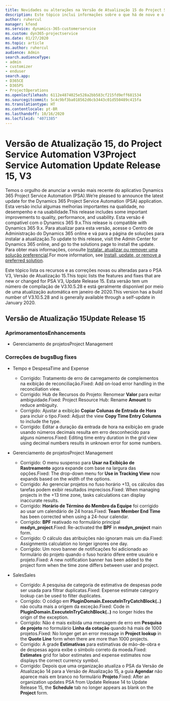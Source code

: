 ```yaml
---
title: Novidades ou alterações na Versão de Atualização 15 do Project Service Automation V3
description: Este tópico inclui informações sobre o que há de novo e o que foi alterado na Versão da Atualização 15 do Project Service Automation V3.
author: ruhercul
manager: kfend
ms.service: dynamics-365-customerservice
ms.custom: dyn365-projectservice
ms.date: 01/27/2020
ms.topic: article
ms.author: ruhercul
audience: Admin
search.audienceType:
- admin
- customizer
- enduser
search.app:
- D365CE
- D365PS
- ProjectOperations
ms.openlocfilehash: 6112e4874025e528a2bb583cf215fd9eff681534
ms.sourcegitcommit: 5c4c9bf3ba018562d6cb3443c01d550489c415fa
ms.translationtype: HT
ms.contentlocale: pt-BR
ms.lasthandoff: 10/16/2020
ms.locfileid: "4071385"
---
```

# <a name="project-service-automation-update-release-15-v3"></a><span data-ttu-id="d7e6c-103">Versão de Atualização 15, do Project Service Automation V3</span><span class="sxs-lookup"><span data-stu-id="d7e6c-103">Project Service Automation Update Release 15, V3</span></span>

<span data-ttu-id="d7e6c-104">Temos o orgulho de anunciar a versão mais recente do aplicativo Dynamics 365 Project Service Automation (PSA).</span><span class="sxs-lookup"><span data-stu-id="d7e6c-104">We’re pleased to announce the latest update for the Dynamics 365 Project Service Automation (PSA) application.</span></span> <span data-ttu-id="d7e6c-105">Esta versão inclui algumas melhorias importantes na qualidade, no desempenho e na usabilidade.</span><span class="sxs-lookup"><span data-stu-id="d7e6c-105">This release includes some important improvements to quality, performance, and usability.</span></span> <span data-ttu-id="d7e6c-106">Esta versão é compatível com o Dynamics 365 9.x.</span><span class="sxs-lookup"><span data-stu-id="d7e6c-106">This release is compatible with Dynamics 365 9.x.</span></span> <span data-ttu-id="d7e6c-107">Para atualizar para esta versão, acesse o Centro de Administração do Dynamics 365 online e vá para a página de soluções para instalar a atualização.</span><span class="sxs-lookup"><span data-stu-id="d7e6c-107">To update to this release, visit the Admin Center for Dynamics 365 online, and go to the solutions page to install the update.</span></span> <span data-ttu-id="d7e6c-108">Para obter mais informações, consulte [Instalar, atualizar ou remover uma solução preferencial](https://docs.microsoft.com/power-platform/admin/install-remove-preferred-solution).</span><span class="sxs-lookup"><span data-stu-id="d7e6c-108">For more information, see [Install, update, or remove a preferred solution](https://docs.microsoft.com/power-platform/admin/install-remove-preferred-solution).</span></span>

<span data-ttu-id="d7e6c-109">Este tópico lista os recursos e as correções novas ou alteradas para o PSA V3, Versão de Atualização 15.</span><span class="sxs-lookup"><span data-stu-id="d7e6c-109">This topic lists the features and fixes that are new or changed for PSA V3, Update Release 15.</span></span> <span data-ttu-id="d7e6c-110">Esta versão tem um número de compilação de V3.10.5.28 e está geralmente disponível por meio de uma atualização automática em janeiro de 2020.</span><span class="sxs-lookup"><span data-stu-id="d7e6c-110">This version has a build number of V3.10.5.28 and is generally available through a self-update in January 2020.</span></span>

## <a name="update-release-15"></a><span data-ttu-id="d7e6c-111">Versão de Atualização 15</span><span class="sxs-lookup"><span data-stu-id="d7e6c-111">Update Release 15</span></span> 

### <a name="enhancements"></a><span data-ttu-id="d7e6c-112">Aprimoramentos</span><span class="sxs-lookup"><span data-stu-id="d7e6c-112">Enhancements</span></span>

- <span data-ttu-id="d7e6c-113">Gerenciamento de projetos</span><span class="sxs-lookup"><span data-stu-id="d7e6c-113">Project Management</span></span>

### <a name="bug-fixes"></a><span data-ttu-id="d7e6c-114">Correções de bugs</span><span class="sxs-lookup"><span data-stu-id="d7e6c-114">Bug fixes</span></span>

- <span data-ttu-id="d7e6c-115">Tempo e Despesa</span><span class="sxs-lookup"><span data-stu-id="d7e6c-115">Time and Expense</span></span>

  - <span data-ttu-id="d7e6c-116">Corrigido: Tratamento de erro de carregamento de complementos na exibição de reconciliação.</span><span class="sxs-lookup"><span data-stu-id="d7e6c-116">Fixed: Add on-load error handling in the reconciliation view.</span></span>
  - <span data-ttu-id="d7e6c-117">Corrigido: Hub de Recursos do Projeto: Renomear **Valor** para evitar ambiguidade.</span><span class="sxs-lookup"><span data-stu-id="d7e6c-117">Fixed: Project Resource Hub: Rename **Amount** to reduce ambiguity.</span></span>
  - <span data-ttu-id="d7e6c-118">Corrigido: Ajustar a exibição **Copiar Colunas de Entrada de Hora** para incluir o tipo.</span><span class="sxs-lookup"><span data-stu-id="d7e6c-118">Fixed: Adjust the view **Copy Time Entry Columns** to include the type.</span></span>
  - <span data-ttu-id="d7e6c-119">Corrigido: Editar a duração da entrada de hora na exibição em grade usando números decimais resulta em erro desconhecido para alguns números.</span><span class="sxs-lookup"><span data-stu-id="d7e6c-119">Fixed: Editing time entry duration in the grid view using decimal numbers results in unknown error for some numbers.</span></span>

- <span data-ttu-id="d7e6c-120">Gerenciamento de projetos</span><span class="sxs-lookup"><span data-stu-id="d7e6c-120">Project Management</span></span>

  - <span data-ttu-id="d7e6c-121">Corrigido: O menu suspenso para **Usar na Exibição de Rastreamento** agora expande com base na largura das opções.</span><span class="sxs-lookup"><span data-stu-id="d7e6c-121">Fixed: The drop-down menu for **Use in Tracking View** now expands based on the width of the options.</span></span>
  - <span data-ttu-id="d7e6c-122">Corrigido: Ao gerenciar projetos no fuso horário +13, os cálculos das tarefas podem exibir resultados imprecisos.</span><span class="sxs-lookup"><span data-stu-id="d7e6c-122">Fixed: When managing projects in the +13 time zone, tasks calculations can display inaccurate results.</span></span>
  - <span data-ttu-id="d7e6c-123">Corrigido: **Horário de Término do Membro da Equipe** foi corrigido ao usar um calendário de 24 horas.</span><span class="sxs-lookup"><span data-stu-id="d7e6c-123">Fixed: **Team Member End Time** has been corrected when using a 24-hour calendar.</span></span>
  - <span data-ttu-id="d7e6c-124">Corrigido: **BPF** reativado no formulário principal **msdyn_project**.</span><span class="sxs-lookup"><span data-stu-id="d7e6c-124">Fixed: Re-activated the **BPF** in **msdyn_project** main form.</span></span>
  - <span data-ttu-id="d7e6c-125">Corrigido: O cálculo das atribuições não ignoram mais um dia.</span><span class="sxs-lookup"><span data-stu-id="d7e6c-125">Fixed: Assignments calculation no longer ignores one day.</span></span>
  - <span data-ttu-id="d7e6c-126">Corrigido: Um novo banner de notificações foi adicionado ao formulário do projeto quando o fuso horário difere entre usuário e projeto.</span><span class="sxs-lookup"><span data-stu-id="d7e6c-126">Fixed: A new notification banner has been added to the project form when the time zone differs between user and project.</span></span>

- <span data-ttu-id="d7e6c-127">Sales</span><span class="sxs-lookup"><span data-stu-id="d7e6c-127">Sales</span></span>

  - <span data-ttu-id="d7e6c-128">Corrigido: A pesquisa de categoria de estimativa de despesas pode ser usada para filtrar duplicatas.</span><span class="sxs-lookup"><span data-stu-id="d7e6c-128">Fixed: Expense estimate category lookup can be used to filter duplicates.</span></span>
  - <span data-ttu-id="d7e6c-129">Corrigido: O código em **PluginDomain.ExecuteInTryCatchBlock(..)** não oculta mais a origem da exceção.</span><span class="sxs-lookup"><span data-stu-id="d7e6c-129">Fixed: Code in **PluginDomain.ExecuteInTryCatchBlock(..)** no longer hides the origin of the exception.</span></span>
  - <span data-ttu-id="d7e6c-130">Corrigido: Não é mais exibida uma mensagem de erro em **Pesquisa de projeto** no formulário **Linha da cotação** quando há mais de 1000 projetos.</span><span class="sxs-lookup"><span data-stu-id="d7e6c-130">Fixed: No longer get an error message in **Project lookup** in the **Quote Line** form when there are more than 1000 projects.</span></span>
  - <span data-ttu-id="d7e6c-131">Corrigido: A grade **Estimativas** para estimativas de mão-de-obra e de despesas agora exibe o símbolo correto da moeda.</span><span class="sxs-lookup"><span data-stu-id="d7e6c-131">Fixed: **Estimates** grid for labor estimates and expense estimates now displays the correct currency symbol.</span></span>
  - <span data-ttu-id="d7e6c-132">Corrigido: Depois que uma organização atualiza o PSA da Versão de Atualização 14 para a Versão de Atualização 15, a guia **Agendar** não aparece mais em branco no formulário **Projeto**.</span><span class="sxs-lookup"><span data-stu-id="d7e6c-132">Fixed: After an organization updates PSA from Update Release 14 to Update Release 15, the **Schedule** tab no longer appears as blank on the **Project** form.</span></span>
